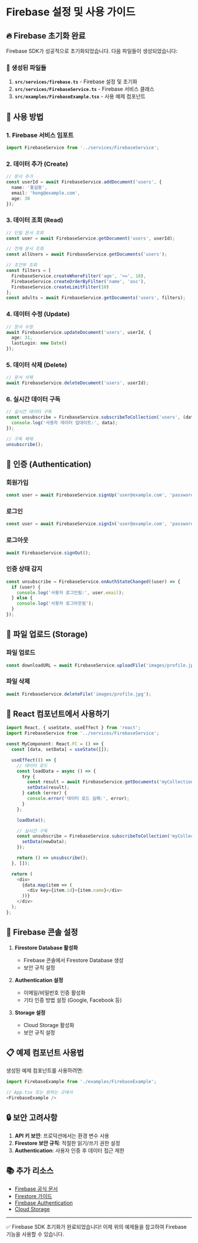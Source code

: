 # Firebase 설정 및 사용 가이드

## 🔥 Firebase 초기화 완료

Firebase SDK가 성공적으로 초기화되었습니다. 다음 파일들이 생성되었습니다:

### 📁 생성된 파일들

1. **`src/services/firebase.ts`** - Firebase 설정 및 초기화
2. **`src/services/FirebaseService.ts`** - Firebase 서비스 클래스
3. **`src/examples/FirebaseExample.tsx`** - 사용 예제 컴포넌트

## 🚀 사용 방법

### 1. Firebase 서비스 임포트

```typescript
import FirebaseService from '../services/FirebaseService';
```

### 2. 데이터 추가 (Create)

```typescript
// 문서 추가
const userId = await FirebaseService.addDocument('users', {
  name: '홍길동',
  email: 'hong@example.com',
  age: 30
});
```

### 3. 데이터 조회 (Read)

```typescript
// 단일 문서 조회
const user = await FirebaseService.getDocument('users', userId);

// 전체 문서 조회
const allUsers = await FirebaseService.getDocuments('users');

// 조건부 조회
const filters = [
  FirebaseService.createWhereFilter('age', '>=', 18),
  FirebaseService.createOrderByFilter('name', 'asc'),
  FirebaseService.createLimitFilter(10)
];
const adults = await FirebaseService.getDocuments('users', filters);
```

### 4. 데이터 수정 (Update)

```typescript
// 문서 수정
await FirebaseService.updateDocument('users', userId, {
  age: 31,
  lastLogin: new Date()
});
```

### 5. 데이터 삭제 (Delete)

```typescript
// 문서 삭제
await FirebaseService.deleteDocument('users', userId);
```

### 6. 실시간 데이터 구독

```typescript
// 실시간 데이터 구독
const unsubscribe = FirebaseService.subscribeToCollection('users', (data) => {
  console.log('사용자 데이터 업데이트:', data);
});

// 구독 해제
unsubscribe();
```

## 🔐 인증 (Authentication)

### 회원가입

```typescript
const user = await FirebaseService.signUp('user@example.com', 'password123');
```

### 로그인

```typescript
const user = await FirebaseService.signIn('user@example.com', 'password123');
```

### 로그아웃

```typescript
await FirebaseService.signOut();
```

### 인증 상태 감지

```typescript
const unsubscribe = FirebaseService.onAuthStateChanged((user) => {
  if (user) {
    console.log('사용자 로그인됨:', user.email);
  } else {
    console.log('사용자 로그아웃됨');
  }
});
```

## 📁 파일 업로드 (Storage)

### 파일 업로드

```typescript
const downloadURL = await FirebaseService.uploadFile('images/profile.jpg', file);
```

### 파일 삭제

```typescript
await FirebaseService.deleteFile('images/profile.jpg');
```

## 🎯 React 컴포넌트에서 사용하기

```typescript
import React, { useState, useEffect } from 'react';
import FirebaseService from '../services/FirebaseService';

const MyComponent: React.FC = () => {
  const [data, setData] = useState([]);

  useEffect(() => {
    // 데이터 로드
    const loadData = async () => {
      try {
        const result = await FirebaseService.getDocuments('myCollection');
        setData(result);
      } catch (error) {
        console.error('데이터 로드 실패:', error);
      }
    };

    loadData();

    // 실시간 구독
    const unsubscribe = FirebaseService.subscribeToCollection('myCollection', (newData) => {
      setData(newData);
    });

    return () => unsubscribe();
  }, []);

  return (
    <div>
      {data.map(item => (
        <div key={item.id}>{item.name}</div>
      ))}
    </div>
  );
};
```

## 🔧 Firebase 콘솔 설정

1. **Firestore Database 활성화**
   - Firebase 콘솔에서 Firestore Database 생성
   - 보안 규칙 설정

2. **Authentication 설정**
   - 이메일/비밀번호 인증 활성화
   - 기타 인증 방법 설정 (Google, Facebook 등)

3. **Storage 설정**
   - Cloud Storage 활성화
   - 보안 규칙 설정

## 📋 예제 컴포넌트 사용법

생성된 예제 컴포넌트를 사용하려면:

```typescript
import FirebaseExample from './examples/FirebaseExample';

// App.tsx 또는 원하는 곳에서
<FirebaseExample />
```

## 🔒 보안 고려사항

1. **API 키 보안**: 프로덕션에서는 환경 변수 사용
2. **Firestore 보안 규칙**: 적절한 읽기/쓰기 권한 설정
3. **Authentication**: 사용자 인증 후 데이터 접근 제한

## 📚 추가 리소스

- [Firebase 공식 문서](https://firebase.google.com/docs)
- [Firestore 가이드](https://firebase.google.com/docs/firestore)
- [Firebase Authentication](https://firebase.google.com/docs/auth)
- [Cloud Storage](https://firebase.google.com/docs/storage)

---

✅ Firebase SDK 초기화가 완료되었습니다! 이제 위의 예제들을 참고하여 Firebase 기능을 사용할 수 있습니다. 